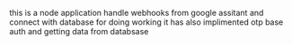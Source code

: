 this is a node application handle webhooks from google assitant and connect with database for doing working it has also implimented otp base auth and getting data from databsase